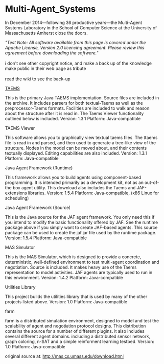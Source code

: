 # Multi-Agent_Systems
In December 2014—following 36 productive years—the Multi-Agent Systems Laboratory in the School of Computer Science at the University of Massachusetts Amherst close the doors. 

<i>"Test Note: All software available from this page is covered under the Apache License, Version 2.0 licencing agreement. Please review this agreement before downloading the software."</i>
<br>
<br>
i don't see other copyright notice, and make a back up of the knowledge make public in their web page as tribute
<br><br>
read the wiki to see the back-up

[TAEMS](/tree/raiz/taems-1.3.1)

This is the primary Java TAEMS implementation. Source files are included in the archive. It includes parsers for both textual-Taems as well as the preprocessor-Taems formats. Facilities are included to walk and reason about the structure after it is read in. The Taems Viewer functionality outlined below is included.
Version: 1.3.1
Platform: Java-compatible

TAEMS Viewer

This software allows you to graphically view textual taems files. The ttaems file is read in and parsed, and then used to generate a tree-like view of the structure. Nodes in the model can be moved about, and their contents textually displayed. Editing capabilities are also included.
Version: 1.3.1
Platform: Java-compatible

Java Agent Framework (Runtime)

This framework allows you to build agents using component-based programming. It is intended primarily as a development kit, not as an out-of-the box agent utility.
This download also includes the Taems and JAF-extensions libraries.
Version: 1.5.4
Platform: Java-compatible, (x86 Linux for scheduling)

Java Agent Framework (Source)

This is the Java source for the JAF agent framework. You only need this if you intend to modify the basic functionality offered by JAF. See the runtime package above if you simply want to create JAF-based agents. This source package can be used to create the jaf.jar file used by the runtime package.
Version: 1.5.4
Platform: Java-compatible

MAS Simulator

This is the MAS Simulator, which is designed to provide a concrete, deterministic, well-defined environment to test multi-agent coordination and negotiation. Source is included. It makes heavy use of the Taems representation to model activities. JAF agents are typically used to run in this environment.
Version: 1.4.2
Platform: Java-compatible

Utilities Library

This project builds the utilities library that is used by many of the other projects listed above.
Version: 1.0
Platform: Java-compatible

farm

farm is a distributed simulation environment, designed to model and test the scalability of agent and negotiation protocol designs. This distribution contains the source for a number of different plugins. It also includes several different agent domains. including a distributed sensor network, graph coloring, n-SAT and a simple reinforment learning testbed.
Version: 1.0
Platform: Java-compatible

original source at: http://mas.cs.umass.edu/download.html
